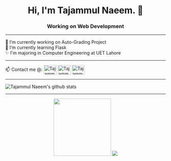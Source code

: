 <h1 align="center">Hi, I'm Tajammul Naeem. 👋</h1>
<h3 align = "center"> Working on Web Development</h3>
<hr>

🔭 I’m currently working on Auto-Grading Project<br>
🌱 I’m currently learning Flask<br>
✨ I'm majoring in Computer Engineering at UET Lahore<br>

<hr>

📫 Contact me @: 
 <a href="https://www.linkedin.com/in/tajammul-naeem-b21b75205/" target="blank"><img align="center" src="https://cdn.jsdelivr.net/npm/simple-icons@3.0.1/icons/linkedin.svg" alt="Tajammul Naeem" height="30" width="40" /></a>
 <a href="http://www.facebook.com/tajammulnaeem" target="blank"><img align="center" src="https://cdn.jsdelivr.net/npm/simple-icons@3.0.1/icons/facebook.svg" alt="Tajammul Naeem" height="30" width="40" /></a>
 <a href="https://www.instagram.com/tajammul_naeem/" target="blank"><img align="center" src="https://cdn.jsdelivr.net/npm/simple-icons@3.0.1/icons/instagram.svg" alt="Tajammul Naeem" height="30" width="40" /></a>
<hr>

![Tajammul Naeem's github stats](https://github-readme-stats.vercel.app/api?username=tajammulnaeem&show_icons=true&count_private=true)
<hr>

<p align="center">
    <img height="180em" src="https://github-readme-streak-stats.herokuapp.com/?user=tajammulnaeem&theme=dark&hide_border=true&background=0D1117&stroke=0000&count_private=true&include_all_commits=true" />
    <img src="https://activity-graph.herokuapp.com/graph?username=tajammulnaeem&count_private=true&hide_border=true&bg_color=0d1117&theme=github" />
  </p>
